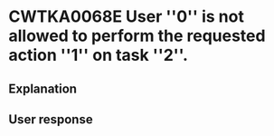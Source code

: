 # CWTKA0068E User ''0'' is not allowed to perform the requested action ''1'' on task ''2''.

## Explanation

## User response